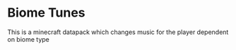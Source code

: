 # Biome Tunes

This is a minecraft datapack which changes music for the player dependent on biome type
